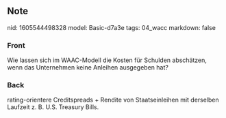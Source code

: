 ## Note
nid: 1605544498328
model: Basic-d7a3e
tags: 04_wacc
markdown: false

### Front
<p>Wie lassen sich im WAAC-Modell die Kosten für Schulden
abschätzen, wenn das Unternehmen keine Anleihen ausgegeben hat?

### Back
rating-orientere Creditspreads + Rendite von Staatseinleihen mit derselben Laufzeit z. B. U.S. Treasury Bills.
